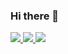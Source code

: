 ### Hi there 👋
<a href="https://github.com/JonasRafael16" alt="github" target="_blank">
<img src="https://img.shields.io/badge/GitHub-000000?&style=flat-square&logo=GitHub&logoColor=white">
</a>

<a href="https://www.linkedin.com/in/jonasrdelima" alt="linkedin" target="_blank">
<img src="https://img.shields.io/badge/LinkedIn-%230077B5.svg?&style=flat-square&logo=linkedin&logoColor=white">
</a>

<a href="mailto:jonasrafael16@gmail.com" alt="gmail" target="_blank">
<img src="https://img.shields.io/badge/-Gmail-FF0000?style=flat-square&labelColor=FF0000&logo=gmail&logoColor=white&link=mailto:<SEUEMAIL>" />
</a>

<!--
**JonasRafael16/JonasRafael16** is a ✨ _special_ ✨ repository because its `README.md` (this file) appears on your GitHub profile.

Here are some ideas to get you started:

- 🔭 I’m currently working on ...
- 🌱 I’m currently learning ...
- 👯 I’m looking to collaborate on ...
- 🤔 I’m looking for help with ...
- 💬 Ask me about ...
- 📫 How to reach me: ...
- 😄 Pronouns: ...
- ⚡ Fun fact: ...
-->
